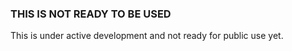 ### THIS IS NOT READY TO BE USED

This is under active development and not ready for public use yet.
